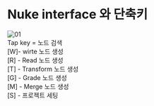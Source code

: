 # Nuke interface 와 단축키
![01](https://user-images.githubusercontent.com/112813981/206779922-4b54a318-c0e1-4a60-8483-109f7699f105.jpg)
<br/>Tap key = 노드 검색 
<br/>[W]- wirte 노드 생성
<br/>[R] - Read 노드 생성
<br/>[T] - Transform 노드 생성
<br/>[G] - Grade 노드 생성
<br/>[M] - Merge 노드 생성
<br/>[S] - 프로젝트 세팅 
